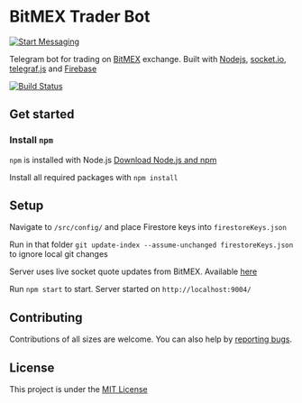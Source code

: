 # BitMEX Trader Bot
[![Start Messaging](https://img.techpowerup.org/200322/bi-traber-bot-start-3-1.png)](https://telegram.me/bi_trade_bot)

Telegram bot for trading on [BitMEX](https://www.bitmex.com/) exchange. Built with [Nodejs](https://nodejs.org/), [socket.io](https://socket.io/), [telegraf.js](https://telegraf.js.org/) and [Firebase](https://firebase.google.com/)

[![Build Status](https://travis-ci.org/iobodianskyi/bi-trader-bot.svg?branch=master)](https://travis-ci.org/iobodianskyi/bi-trader-bot)

## Get started

### Install `npm`

`npm` is installed with Node.js [Download Node.js and npm](https://nodejs.org/)

Install all required packages with `npm install`

## Setup

Navigate to `/src/config/` and place Firestore keys into `firestoreKeys.json`

Run in that folder `git update-index --assume-unchanged firestoreKeys.json` to ignore local git changes

Server uses live socket quote updates from BitMEX. Available [here](https://www.bitmex.com/app/wsAPI)

Run `npm start` to start. Server started on `http://localhost:9004/`

## Contributing

Contributions of all sizes are welcome. You can also help by [reporting bugs](https://github.com/iobodianskyi/bi-trader-bot/issues/new).

## License

This project is under the [MIT License](./LICENSE) 
